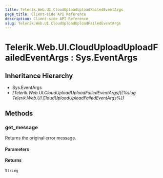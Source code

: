 ```yaml
---
title: Telerik.Web.UI.CloudUploadUploadFailedEventArgs
page_title: Client-side API Reference
description: Client-side API Reference
slug: Telerik.Web.UI.CloudUploadUploadFailedEventArgs
---
```


# Telerik.Web.UI.CloudUploadUploadFailedEventArgs : Sys.EventArgs

## Inheritance Hierarchy

* Sys.EventArgs
* *[Telerik.Web.UI.CloudUploadUploadFailedEventArgs]({%slug Telerik.Web.UI.CloudUploadUploadFailedEventArgs%})*

## Methods

### get_message

Returns the original error message.

#### Parameters

#### Returns

`String` 